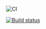 ![CI](https://github.com/<saetovdinar>/<events>/actions/workflows/web.yml/badge.svg)

[![Build status](https://ci.appveyor.com/api/projects/status/sh8kjindhnsxi8df?svg=true)](https://ci.appveyor.com/project/saetovdinar/events)

